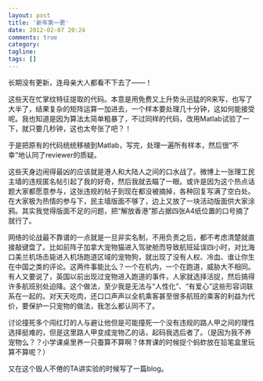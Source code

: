 ```yaml
---
layout: post
title: '新年第一更'
date: 2012-02-07 20:24
comments: true
category:
tagline:
tags: []
---
```


长期没有更新，连母亲大人都看不下去了——！

这些天在忙掌纹特征提取的代码。本意是用免费又上升势头迅猛的R来写，也写了大半了，结果复杂的矩阵运算一加进去，一个样本要处理几十分钟，这如何能接受呢。我也知道是因为算法太简单粗暴了，不过同样的代码，改用Matlab试验了一下，就只要几秒钟，这也太夸张了吧？！

于是把原有的代码统统移植到Matlab，写完，处理一遍所有样本，然后很“不幸”地认同了reviewer的质疑。

这些天身边闹得最凶的应该就是港人和大陆人之间的口水战了。微博上一张理工民主墙的违规匿名帖引起了我的好奇，然后我就去瞄了一眼。或许是因为这个热点话题大家都愿意参与，这张违规的帖子到现在都没被摘掉，各种回复写满了空白处。在大家极为热情的参与下，民主墙版面不够了，边上又放了一块活动版面供大家涂鸦。其实我觉得版面不足的问题，把“解放香港”那占据四张A4纸位置的口号摘了就行了。

网络的论战最不靠谱的一点就是一旦非实名制，不用负责之后，都不考虑清楚就直接敲键盘了。比如前阵子加拿大宠物猫进入驾驶舱而导致航班延误四小时，对比海口美兰机场击毙进入机场跑道区域的宠物狗，就出现了没有人权、冷血、谁让你生在中国之类的评论。这两件事能比么？一个在机内，一个在跑道，威胁大不相同。有人又要说了，英国以前出现过宠物进入跑道的事件，人家就选择活捉，然后搞得许多航班别处迫降。这个做法，至少我是无法与“人性化”、“有爱心”这些形容词联系在一起的。对天天吃肉，还口口声声以全机乘客甚至很多航班的乘客的利益为代价，要保护一只宠物的做法，我怎么都认同不了。

讨论撞死多个闯红灯的人与避让他但是可能撞死一个没有违规的路人甲之间的理性选择挺难的，但是这里路人甲变成宠物乙的话，起码我选后者了。（是因为我不养宠物么？？小学课桌里养一只蚕算不算啊？体育课的时候捉个蚂蚱放在铅笔盒里玩算不算呢？）

又在这个毁人不倦的TA讲实验的时候写了一篇blog。
